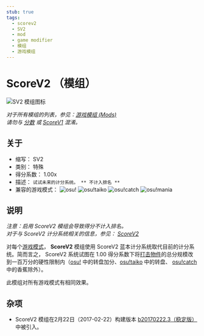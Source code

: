 ```yaml
---
stub: true
tags:
  - scorev2
  - SV2
  - mod
  - game modifier
  - 模组
  - 游戏模组
---
```


# ScoreV2 （模组）

![SV2 模组图标](/wiki/shared/mods/SV2.png "ScoreV2 (SV2) 模组图标")

*对于所有模组的列表，参见：[游戏模组 (Mods)](/wiki/Game_modifier)*\
*请勿与 [分数](/wiki/Gameplay/Score) 或 [ScoreV1](/wiki/Gameplay/Score/ScoreV1) 混淆。*

## 关于

- 缩写： SV2
- 类别： 特殊
- 得分系数： 1.00x
- 描述： `试试未来的计分系统。 ** 不计入排名 **`
- 兼容的游戏模式： ![][osu!] ![][osu!taiko] ![][osu!catch] ![][osu!mania]

## 说明

*注意：启用 ScoreV2 模组会导致得分不计入排名。*\
*对于与 ScoreV2 计分系统相关的信息，参见： [ScoreV2](/wiki/Gameplay/Score#scorev2)*

对每个[游戏模式](/wiki/Game_mode)， **ScoreV2** 模组使用 ScoreV2 蓝本计分系统取代目前的计分系统。简而言之， ScoreV2 系统试图在 1.00 得分系数下将[打击物件](/wiki/Hit_object)的总分规模改到一百万分的硬性限制内（[osu!](/wiki/Game_mode/osu!) 中的转盘加分、[osu!taiko](/wiki/Game_mode/osu!taiko) 中的转盘、 [osu!catch](/wiki/Game_mode/osu!catch) 中的香蕉除外）。

此模组对所有游戏模式有相同效果。

## 杂项

- ScoreV2 模组在2月22日（2017-02-22）构建版本 [b20170222.3（稳定版）](https://osu.ppy.sh/home/changelog/stable40/20170222.3)中被引入。

[osu!]: /wiki/shared/mode/osu.png "osu!"
[osu!taiko]: /wiki/shared/mode/taiko.png "osu!taiko"
[osu!catch]: /wiki/shared/mode/catch.png "osu!catch"
[osu!mania]: /wiki/shared/mode/mania.png "osu!mania"

